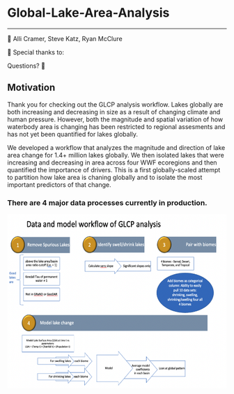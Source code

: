 # Global-Lake-Area-Analysis
-----

:busts_in_silhouette: Alli Cramer, Steve Katz, Ryan McClure

:busts_in_silhouette: Special thanks to:

Questions?  :email: 

## Motivation

Thank you for checking out the GLCP analysis workflow. Lakes globally are both increasing and decreasing in size as a result of changing climate and human pressure. However, both the magnitude and spatial variation of how waterbody area is changing has been restricted to regional assesments and has not yet been quantified for lakes globally.

We developed a workflow that analyzes the magnitude and direction of lake area change for 1.4+ million lakes globally. We then isolated lakes that were increasing and decreasing in area across four WWF ecoregions and then quantified the importance of drivers. This is a first globally-scaled attempt to partition how lake area is chaning globally and to isolate the most important predictors of that change. 

### There are 4 major data processes currently in production. 

<a href="url"><img src = "glcp_workflow.png" align="center" height="400" width="600" ></a>

